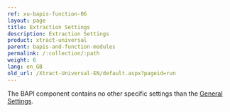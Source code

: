 ```yaml
---
ref: xu-bapis-function-06
layout: page
title: Extraction Settings
description: Extraction Settings
product: xtract-universal
parent: bapis-and-function-modules
permalink: /:collection/:path
weight: 6
lang: en_GB
old_url: /Xtract-Universal-EN/default.aspx?pageid=run
---
```


The BAPI component contains no other specific settings than the [General Settings](../getting-started-xu/general-settings).